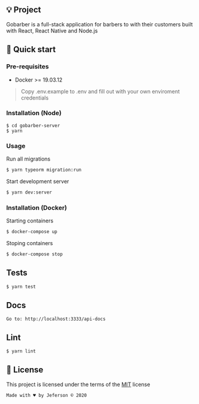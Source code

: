 ## 💡 Project

Gobarber is a full-stack application for barbers to with their customers built with React, React Native and Node.js

## 🚀 Quick start

### Pre-requisites

- Docker >= 19.03.12

> Copy .env.example to .env and fill out with your own enviroment credentials

### Installation (Node)

```
$ cd gobarber-server
$ yarn
```

### Usage

Run all migrations

```sh
$ yarn typeorm migration:run
```

Start development server

```sh
$ yarn dev:server
```

### Installation (Docker)

Starting containers

```sh
$ docker-compose up
```

Stoping containers

```sh
$ docker-compose stop
```

## Tests

```sh
$ yarn test
```

## Docs

```
Go to: http://localhost:3333/api-docs
```

## Lint

```sh
$ yarn lint
```

## 📝 License

This project is licensed under the terms of the [MIT](https://github.com/jeferson-sb/gobarber-server/blob/master/LICENSE) license

`Made with ♥ by Jeferson © 2020`
